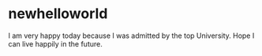 # newhelloworld
I am very happy today because I was admitted by the top University.
Hope I can live happily in the future.
